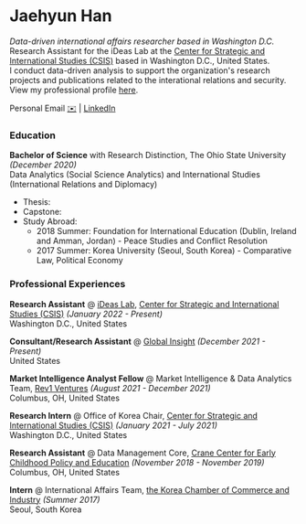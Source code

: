

# **Jaehyun Han**
*Data-driven international affairs researcher based in Washington D.C.* <br/>
Research Assistant for the iDeas Lab at the [Center for Strategic and International Studies (CSIS)](https://www.csis.org/) based in Washington D.C., United States.<br/>
I conduct data-driven analysis to support the organization's research projects and publications related to the interational relations and security.<br/>
View my professional profile [here](https://www.csis.org/people/jaehyun-han).

Personal Email [:envelope:](jaehyunhan1109@gmail.com) | [LinkedIn](https://www.linkedin.com/in/jaehyunhan1109/)  

### **Education**
**Bachelor of Science** with Research Distinction, The Ohio State University *(December 2020)* <br/>
Data Analytics (Social Science Analytics) and International Studies (International Relations and Diplomacy)
* Thesis:
* Capstone: 
* Study Abroad:
  - 2018 Summer: Foundation for International Education (Dublin, Ireland and Amman, Jordan) - Peace Studies and Conflict Resolution 
  - 2017 Summer: Korea University (Seoul, South Korea) - Comparative Law, Political Economy

### **Professional Experiences**
**Research Assistant** @ [iDeas Lab](https://www.csis.org/programs/dracopoulos-ideas-lab), [Center for Strategic and International Studies (CSIS)](https://www.csis.org/) *(January 2022 - Present)* <br/>
Washington D.C., United States 


**Consultant/Research Assistant** @ [Global Insight](https://www.g-insight.org/) *(December 2021 - Present)* <br/>
United States

**Market Intelligence Analyst Fellow** @ Market Intelligence & Data Analytics Team, [Rev1 Ventures](https://www.rev1ventures.com/) *(August 2021 - December 2021)* <br/>
Columbus, OH, United States

**Research Intern** @ Office of Korea Chair, [Center for Strategic and International Studies (CSIS)](https://www.csis.org/) *(January 2021 - July 2021)* <br/>
Washington D.C., United States <br/>

**Research Assistant** @ Data Management Core, [Crane Center for Early Childhood Policy and Education](https://crane.osu.edu/) *(November 2018 - November 2019)* <br/>
Columbus, OH, United States

**Intern** @ International Affairs Team, [the Korea Chamber of Commerce and Industry](http://www.korcham.net/nCham/Service/Main/appl/Main.asp) *(Summer 2017)* <br/>
Seoul, South Korea


